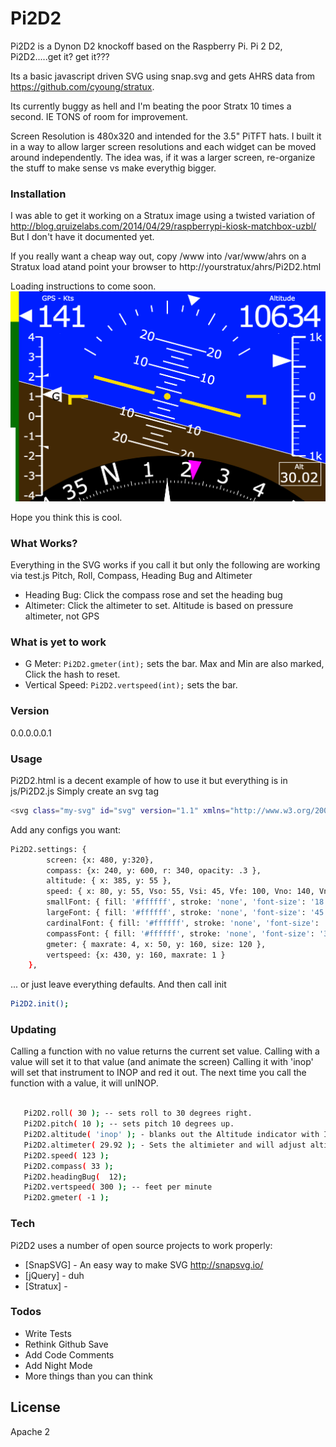 # Pi2D2

Pi2D2 is a Dynon D2 knockoff based on the Raspberry Pi. Pi 2 D2, Pi2D2.....get it?  get it???

Its a basic javascript driven SVG using snap.svg and gets AHRS data from https://github.com/cyoung/stratux.

Its currently buggy as hell and I'm beating the poor Stratx 10 times a second. IE TONS of room for improvement.

Screen Resolution is 480x320 and intended for the 3.5" PiTFT hats. I built it in a way to allow larger screen resolutions and each widget can be moved around independently. The idea was, if it was a larger screen, re-organize the stuff to make sense vs make everythig bigger.

### Installation 
I was able to get it working on a Stratux image using a twisted variation of 
http://blog.qruizelabs.com/2014/04/29/raspberrypi-kiosk-matchbox-uzbl/
But I don't have it documented yet.

If you really want a cheap way out, copy /www into /var/www/ahrs on a Stratux load atand point your browser to http://yourstratux/ahrs/Pi2D2.html

Loading instructions to come soon.
![alt text](https://raw.githubusercontent.com/Bagarre/Pi2D2/master/screenshots/Pi2D2Shot2.png)

Hope you think this is cool.

### What Works?
Everything in the SVG works if you call it but only the following are working via test.js
Pitch, Roll, Compass, Heading Bug and Altimeter
* Heading Bug: Click the compass rose and set the heading bug
* Altimeter: Click the altimeter to set. Altitude is based on pressure altimeter, not GPS


### What is yet to work
* G Meter: `Pi2D2.gmeter(int);` sets the bar. Max and Min are also marked, Click the hash to reset.
* Vertical Speed: `Pi2D2.vertspeed(int);` sets the bar.


### Version
0.0.0.0.0.1

### Usage

Pi2D2.html is a decent example of how to use it but everything is in js/Pi2D2.js
Simply create an svg tag
```sh
<svg class="my-svg" id="svg" version="1.1" xmlns="http://www.w3.org/2000/svg" height="320px" width="480px"></svg>
```
Add any configs you want:

```sh
Pi2D2.settings: {
        screen: {x: 480, y:320},
        compass: {x: 240, y: 600, r: 340, opacity: .3 },
        altitude: { x: 385, y: 55 },
        speed: { x: 80, y: 55, Vso: 55, Vsi: 45, Vfe: 100, Vno: 140, Vne: 160 },
        smallFont: { fill: '#ffffff', stroke: 'none', 'font-size': '18', 'text-anchor': 'middle' },
        largeFont: { fill: '#ffffff', stroke: 'none', 'font-size': '45', 'text-anchor': 'middle' },
        cardinalFont: { fill: '#ffffff', stroke: 'none', 'font-size': '40', 'text-anchor': 'middle' },
        compassFont: { fill: '#ffffff', stroke: 'none', 'font-size': '30', 'text-anchor': 'middle' },
        gmeter: { maxrate: 4, x: 50, y: 160, size: 120 },
        vertspeed: {x: 430, y: 160, maxrate: 1 }
    },

```
 ... or just leave everything defaults.
 And then call init
```sh
Pi2D2.init();
```

### Updating
Calling a function with no value  returns the current set value.
Calling with a value will set it to that value (and animate the screen)
Calling it with 'inop' will set that instrument to INOP and red it out.
The next time you call the function with a value, it will unINOP.

```sh

   Pi2D2.roll( 30 ); -- sets roll to 30 degrees right.
   Pi2D2.pitch( 10 ); -- sets pitch 10 degrees up.
   Pi2D2.altitude( 'inop' ); - blanks out the Altitude indicator with INOP;   
   Pi2D2.altimeter( 29.92 ); - Sets the altimieter and will adjust altitude accordingly   
   Pi2D2.speed( 123 );
   Pi2D2.compass( 33 );
   Pi2D2.headingBug(  12);
   Pi2D2.vertspeed( 300 ); -- feet per minute
   Pi2D2.gmeter( -1 );

```


### Tech

Pi2D2 uses a number of open source projects to work properly:

* [SnapSVG] - An easy way to make SVG http://snapsvg.io/
* [jQuery] - duh
* [Stratux] - 


### Todos

 - Write Tests
 - Rethink Github Save
 - Add Code Comments
 - Add Night Mode
 - More things than you can think

License
----

Apache 2


